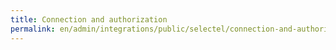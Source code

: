 ```yaml
---
title: Connection and authorization
permalink: en/admin/integrations/public/selectel/сonnection-and-authorization.html
---
```

